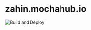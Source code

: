 # zahin.mochahub.io
![Build and Deploy](https://github.com/zahin-mohammad/zahin.mochahub.io/workflows/Build%20and%20Deploy/badge.svg)
